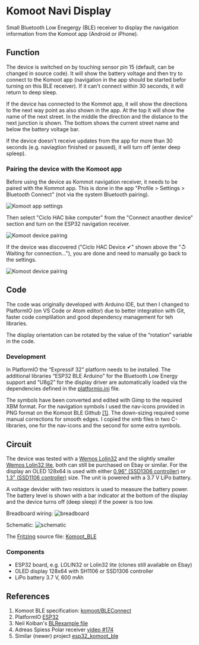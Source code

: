 # Komoot Navi Display

Small Bluetooth Low Enegergy (BLE) receiver to display the navigation information from the Komoot app (Android or iPhone).

## Function

The device is switched on by touching sensor pin 15 (default, can be changed in source code). It will show the battery voltage and then try to connect to the Komoot app (navigation in the app should be started befor turning on this BLE receiver). If it can't connect within 30 seconds, it will return to deep sleep.

If the device has connected to the Kommot app, it will show the directions to the next way point as also shown in the app.
At the top it will show the name of the next street. In the middle the direction and the distance to the next junction is shown. The bottom shows the current street name and below the battery voltage bar.

If the device doesn't receive updates from the app for more than 30 seconds (e.g. naviagtion finished or paused), it will turn off (enter deep spleep).

### Pairing the device with the Komoot app

Before using the device as Kommot navigation receiver, it needs to be paired with the Kommot app.
This is done in the app "Profile > Settings > Bluetooth Connect" (not via the system Bluetooth pairing).

![Komoot app settings](/doc/Komoot-app-settings.jpg)

Then select "Ciclo HAC bike computer" from the "Connect anaother device" section and turn on the ESP32 navigation receiver.

![Komoot device pairing](/doc/Komoot-app-pairing.jpg)

If the device was discovered ("Ciclo HAC Device &#10004;" shown above the "&#8634; Waiting for connection..."), you are done and need to manually go back to the settings.

![Komoot device pairing](/doc/Komoot-app-waiting.jpg)

## Code

The code was originally developed with Arduino IDE, but then I changed to PlatformIO (on  VS Code or Atom editor) due to better integration with Git, faster code complilation and good dependency management for teh libraries.

The display orientation can be rotated by the value of the “rotation” variable in the code.

### Development

In PlatformIO the “Expressif 32” platform needs to be installed. The additional libraries “ESP32 BLE Arduino” for the Bluetooth Low Energy support and “U8g2” for the display driver are automatically loaded via the dependencies defined in the [platformio.ini](/platformio.ini) file.

The symbols have been converted and edited with Gimp to the required XBM format. For the navigation symbols I used the nav-icons provided in PNG format on the Komoot BLE Github [[1]](#References). The down-sizing required some manual corrections for smooth edges. I copied the xmb files in two C-libraries, one for the nav-icons and the second for some extra symbols.

## Circuit

The device was tested with a [Wemos Lolin32](https://wiki.wemos.cc/products:lolin32:lolin32) and the slightly smaller [Wemos Lolin32 lite](https://wiki.wemos.cc/products:lolin32:lolin32_lite), both can still be purchased on Ebay or similar. For the display an OLED 128x64 is used with either [0.96" (SSD1306 controller)](https://www.ebay.de/itm/0-96-I2C-IIC-Serial-128X64-128-64-White-OLED-LCD-LED-Display-Module-for-Arduino/122680684215) or [1.3" (SSD1106 controller)](https://www.ebay.de/itm/White-1-3-OLED-LCD-Display-Module-IIC-I2C-Interface-128x64-3-5V-For-Arduino/272827722582) size. The unit is powered with a 3.7 V LiPo battery.

A voltage devider with two resistors is used to measure the battery power. The battery level is shown with a bar indicator at the bottom of the display and the device turns off (deep sleep) if the power is too low.

Breadboard wiring:
![breadboard](Komoot_BLE_breadboard.png)

Schematic:
![schematic](Komoot_BLE_schematic.png)

The [Fritzing](https://fritzing.org) source file: [Komoot_BLE](Komoot_BLE.fzz)

### Components

* ESP32 board, e.g. LOLIN32 or Lolin32 lite (clones still available on Ebay)
* OLED display 128x64 with SH1106 or SSD1306 controller
* LiPo battery 3.7 V, 600 mAh

## References

1. Komoot BLE specification: [komoot/BLEConnect](https://github.com/komoot/BLEConnect)
2. PlatformIO [ESP32](http://docs.platformio.org/en/latest/platforms/espressif32.html)
3. Neil Kolban's [BLRexample file](https://github.com/nkolban/ESP32_BLE_Arduino)
4. Adreas Spiess Polar receiver [video #174](https://youtu.be/osneajf7Xkg)
5. Similar (newer) project [esp32_komoot_ble](https://github.com/jstiefel/esp32_komoot_ble)
